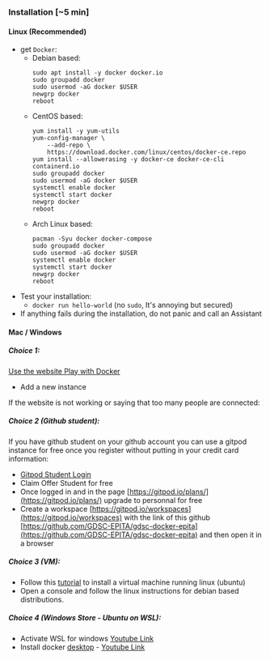 ### Installation [~5 min]

#### Linux (Recommended)
- get `Docker`:
    - Debian based:
        ```
        sudo apt install -y docker docker.io
        sudo groupadd docker
        sudo usermod -aG docker $USER
        newgrp docker
        reboot
        ```
    - CentOS based:
        ```
        yum install -y yum-utils
        yum-config-manager \
            --add-repo \
            https://download.docker.com/linux/centos/docker-ce.repo
        yum install --allowerasing -y docker-ce docker-ce-cli containerd.io
        sudo groupadd docker
        sudo usermod -aG docker $USER
        systemctl enable docker
        systemctl start docker
        newgrp docker
        reboot
        ```
    - Arch Linux based:
        ```
        pacman -Syu docker docker-compose
        sudo groupadd docker
        sudo usermod -aG docker $USER
        systemctl enable docker
        systemctl start docker
        newgrp docker
        reboot
        ```
- Test your installation:
    - `docker run hello-world` (no `sudo`, It's annoying but secured)
- If anything fails during the installation, do not panic and call an Assistant

#### Mac / Windows
##### Choice 1:
[Use the website Play with Docker](https://labs.play-with-docker.com/)
- Add a new instance

If the website is not working or saying that too many people are connected:

##### Choice 2 (Github student):
If you have github student on your github account you can use a gitpod instance for free once you register without putting in your credit card information:  
- [Gitpod Student Login](https://www.gitpod.io/github-student-developer-pack)
- Claim Offer Student for free
- Once logged in and in the page [https://gitpod.io/plans/](https://gitpod.io/plans/) upgrade to personnal for free
- Create a workspace [https://gitpod.io/workspaces](https://gitpod.io/workspaces) with the link of this github [https://github.com/GDSC-EPITA/gdsc-docker-epita](https://github.com/GDSC-EPITA/gdsc-docker-epita) and then open it in a browser

##### Choice 3 (VM):
- Follow this [tutorial](https://ubuntu.com/tutorials/how-to-run-ubuntu-desktop-on-a-virtual-machine-using-virtualbox#1-overview) to install a virtual machine running linux (ubuntu)
- Open a console and follow the linux instructions for debian based distributions.

##### Choice 4 (Windows Store - Ubuntu on WSL):
- Activate WSL for windows  [Youtube Link](https://www.youtube.com/watch?v=xel9kZ1J-Q8)
- Install docker [desktop](https://docs.docker.com/desktop/windows/wsl/) - [Youtube Link](https://www.youtube.com/watch?v=5RQbdMn04Oc)
